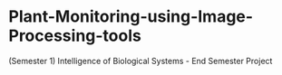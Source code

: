 # Plant-Monitoring-using-Image-Processing-tools
(Semester 1) Intelligence of Biological Systems - End Semester Project
